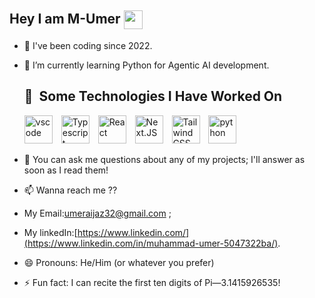 ## Hey I am M-Umer <img src="https://media.giphy.com/media/hvRJCLFzcasrR4ia7z/giphy.gif" width="30" style="vertical-align:middle" />

- 🔭 I've been coding since 2022.
  
- 🌱 I’m currently learning Python for Agentic AI development.  <h2> 🚀 &nbsp;Some Technologies I Have Worked On</h2>
      <p align="left">
      <img src="https://cdn.jsdelivr.net/gh/devicons/devicon/icons/vscode/vscode-original.svg" alt="vscode" width="45" height="45" style="margin-right: 10px;" />
      <img src="https://cdn.jsdelivr.net/gh/devicons/devicon@latest/icons/typescript/typescript-original.svg" alt="Typescript" height="45" style="margin-right: 10px;" />
      <img src="https://cdn.jsdelivr.net/gh/devicons/devicon@latest/icons/react/react-original.svg" alt="React" height="45" style="margin-right: 10px;" />
      <img src="https://cdn.jsdelivr.net/gh/devicons/devicon@latest/icons/nextjs/nextjs-original.svg" alt="Next.JS" width="45" height="45" style="margin-right: 10px;" />
      <img src="https://cdn.jsdelivr.net/gh/devicons/devicon@latest/icons/tailwindcss/tailwindcss-original.svg" alt="Tailwind CSS" height="45" style="margin-right:10px" />
      <img src="https://cdn.jsdelivr.net/gh/devicons/devicon@latest/icons/python/python-original.svg" alt="python" height="45" style="margin-right:10px" />
      </p>
- 💬 You can ask me questions about any of my projects; I'll answer as soon as I read them!
  
- 📫 Wanna reach me ??
-   My Email:umeraijaz32@gmail.com ;
-   My linkedIn:[https://www.linkedin.com/](https://www.linkedin.com/in/muhammad-umer-5047322ba/).
  
-  😄 Pronouns: He/Him (or whatever you prefer)
  
- ⚡ Fun fact: I can recite the first ten digits of Pi—3.1415926535!
